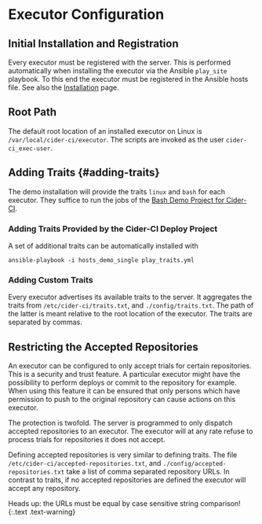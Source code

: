 # Executor Configuration

## Initial Installation and Registration

Every executor must be registered with the server. This is performed
automatically when installing the executor via the Ansible `play_site`
playbook. To this end the executor must be registered in the Ansible hosts
file. See also the [Installation](./index.html) page.


## Root Path

The default root location of an installed executor on Linux is
`/var/local/cider-ci/executor`. The scripts are invoked as the user
`cider-ci_exec-user`.


## Adding Traits {#adding-traits}

The demo installation will provide the traits `linux` and `bash` for each
executor. They suffice to run the jobs of the [Bash Demo Project for
Cider-CI][].

### Adding Traits Provided by the Cider-CI Deploy Project

A set of additional traits can be automatically installed with

`ansible-playbook -i hosts_demo_single play_traits.yml`

### Adding Custom Traits

Every executor advertises its available traits to the server. It aggregates the
traits from  `/etc/cider-ci/traits.txt`, and `./config/traits.txt`. The path of
the latter is meant relative to the root location of the executor. The traits
are separated by commas.

## Restricting the Accepted Repositories

An executor can be configured to only accept trials for certain repositories.
This is a security and trust feature. A particular executor might have the
possibility to perform deploys or commit to the repository for example. When
using this feature it can be ensured that only persons which have permission to
push to the original repository can cause actions on this executor.

The protection is twofold. The server is programmed to only dispatch accepted
repositories to an executor. The executor will at any rate refuse to process
trials for repositories it does not accept.

Defining accepted repositories is very similar to defining traits. The file
`/etc/cider-ci/accepted-repositories.txt`, and
`./config/accepted-repositories.txt` take a list of comma separated repository
URLs. In contrast to traits, if no accepted repositories are defined the
executor will accept any repository.

Heads up: the URLs must be equal by case sensitive string comparison!
{:.text .text-warning}

  [Bash Demo Project for Cider-CI]: https://github.com/cider-ci/cider-ci_demo-project-bash

